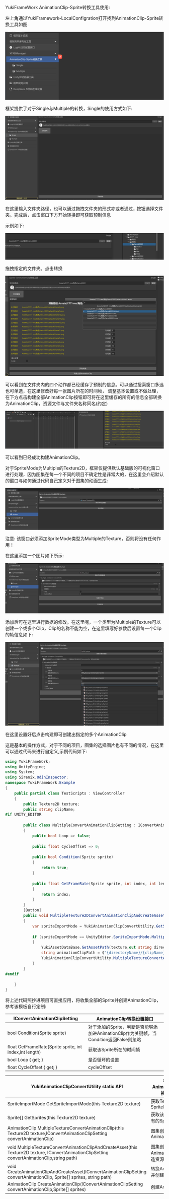 YukiFrameWork AnimationClip-Sprite转换工具使用:

左上角通过YukiFramework-LocalConfigration打开找到AnimationClip-Sprite转换工具如图:

![Animation Clip1](Texture/AnimationClip1.png)

框架提供了对于Single与Multiple的转换，Single的使用方式如下:

![Animation Clip2](Texture/AnimationClip2.png)

在这里输入文件夹路径，也可以通过拖拽文件夹的形式亦或者通过...按钮选择文件夹。完成后，点击窗口下方开始转换即可获取预制信息

示例如下:

![Animation Clip2](Texture/AnimationClip3.png)

拖拽指定的文件夹。点击转换

![Animation Clip2](Texture/AnimationClip4.png)

可以看到在文件夹内的四个动作都已经缓存了预制的信息。可以通过搜索窗口多选也可单选，在这里修改好每一张图片所在的时间帧，
调整基本设置或不做处理，在下方点击构建全部AnimationClip按钮即可将在这里缓存的所有的信息全部转换为AnimationClip，资源文件与文件夹名称同名(约定)

![Animation Clip2](Texture/AnimationClip5.png)

可以看到已经成功构建AnimationClip。

对于SpriteMode为Multiple的Texture2D，框架仅提供默认基础版的可视化窗口进行处理，因为图集在每一个不同的项目不确定性是非常大的，在这里会介绍默认的窗口与如何通过代码自己定义对于图集的动画生成:

![Animation Clip2](Texture/AnimationClip6.png)

注意:
该窗口必须添加SpriteMode类型为Multiple的Texture，否则将没有任何作用！

在这里添加一个图片如下所示:

![Animation Clip2](Texture/AnimationClip7.png)

添加后可在这里进行数据的修改。在这里呢，一个类型为Multiple的Texture可以创建一个或多个Clip，Clip的名称不能为空，在这里填写好参数后设置每一个Clip的帧信息如下:

![Animation Clip2](Texture/AnimationClip8.png)

在这里设置好后点击构建即可创建出指定的多个AnimationClip

这是基本的操作方式，对于不同的项目，图集的选择图片也有不同的情况，在这里可以通过代码来进行自定义,示例代码如下:

``` csharp
using YukiFrameWork;
using UnityEngine;
using System;
using Sirenix.OdinInspector;
namespace YukiFrameWork.Example
{
	public partial class TestScripts : ViewController
	{
		public Texture2D texture;
        public string clipName;
#if UNITY_EDITOR

        public class MultipleConvertAnimationClipSetting : IConvertAnimationClipSetting
        {
            public bool Loop => false;

            public float CycleOffset => 0;

            public bool Condition(Sprite sprite)
            {
                return true;
            }

            public float GetFrameRate(Sprite sprite, int index, int length)
            {
                return index;
            }
        }
        [Button]
		public void MultipleTexture2DConvertAnimationClipAndCreateAsset()
		{
			var spriteImportMode = YukiAnimationClipConvertUtility.GetSpriteImportMode(texture);

			if (spriteImportMode == UnityEditor.SpriteImportMode.Multiple)
			{
                YukiAssetDataBase.GetAssetPath(texture,out string directoryName,out string assetName,out string allPath);
                string animationClipPath = $"{directoryName}/{clipName}.anim";
				YukiAnimationClipConvertUtility.MultipleTextureConvertAnimationClipAndCreateAsset(texture,new MultipleConvertAnimationClipSetting(),animationClipPath);
			}
        }
#endif

	}
}
```

将上述代码照抄进项目可直接应用，将收集全部的Sprite并创建AnimationClip，参考该模板自行定制:

|IConvertAnimationClipSetting|AnimationClip转换设置接口|
|--|--|
|bool Condition(Sprite sprite)|对于添加的Sprite，判断是否能够添加进AnimationClip作为关键帧，当Condition返回False则忽略|
|float GetFrameRate(Sprite sprite, int index,int length)|获取该Sprite所在的时间帧|
|bool Loop { get; }|是否循环的设置|
|float CycleOffset { get; }|cycleOffset|

|YukiAnimationClipConvertUtility static API|框架的AnimationClip转换工具类|
|---|---|
|SpriteImportMode GetSpriteImportMode(this Texture2D texture)|获取Texture2D的SpriteImportMode|
|Sprite[] GetSprites(this Texture2D texture)|获取该Texture下所有的Sprite|
|AnimationClip MultipleTextureConvertAnimationClip(this Texture2D texture,IConvertAnimationClipSetting convertAnimationClip)|图集创建AnimationClip|
|void MultipleTextureConvertAnimationClipAndCreateAsset(this Texture2D texture, IConvertAnimationClipSetting convertAnimationClip,string path)|图集创建AnimationClip并创造资源文件|
|void CreateAnimationClipAndCreateAsset(IConvertAnimationClipSetting convertAnimationClip, Sprite[] sprites, string path)|转换AnimationClip并创建资源文件|
|AnimationClip CreateAnimationClip(IConvertAnimationClipSetting convertAnimationClip,Sprite[] sprites)|创建AnimationClip|

